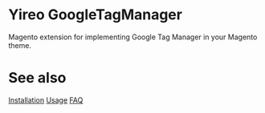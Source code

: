 # Yireo GoogleTagManager
Magento extension for implementing Google Tag Manager in your Magento theme.

# See also
[Installation](INSTALL.md)
[Usage](USAGE.md)
[FAQ](FAQ.md)
